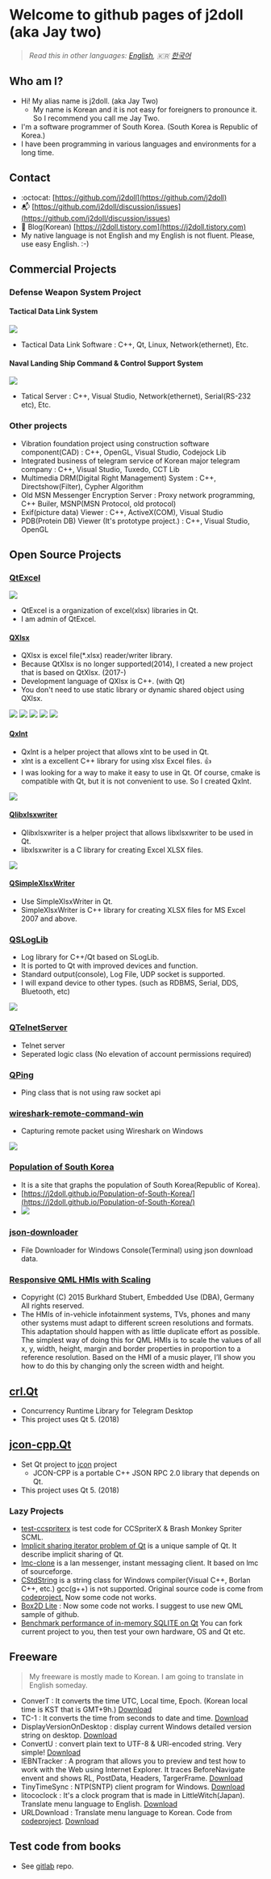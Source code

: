 # Welcome to github pages of j2doll (aka Jay two)

> *Read this in other languages: [English](README.md), :kr: [한국어](README.ko.md)*

## Who am I?
- Hi! My alias name is j2doll. (aka Jay Two)
	- My name is Korean and it is not easy for foreigners to pronounce it. So I recommend you call me Jay Two.
- I'm a software programmer of South Korea. (South Korea is Republic of Korea.)
- I have been programming in various languages and environments for a long time.

## Contact
- :octocat: [https://github.com/j2doll](https://github.com/j2doll)
- :mailbox_with_mail:  [https://github.com/j2doll/discussion/issues](https://github.com/j2doll/discussion/issues)
- :page_with_curl: Blog(Korean) [https://j2doll.tistory.com](https://j2doll.tistory.com)
- My native language is not English and my English is not fluent. Please, use easy English. :-)

## Commercial Projects

### Defense Weapon System Project

#### Tactical Data Link System
![](image/tdl2.jpg)
- Tactical Data Link Software : C++, Qt, Linux, Network(ethernet), Etc.

#### Naval Landing Ship Command & Control Support System
![](https://j2doll.github.io/image/lpx.jpg)
- Tatical Server : C++, Visual Studio, Network(ethernet), Serial(RS-232 etc), Etc.

### Other projects
- Vibration foundation project using construction software component(CAD) : C++, OpenGL, Visual Studio, Codejock Lib
- Integrated business of telegram service of Korean major telegram company : C++, Visual Studio, Tuxedo, CCT Lib
- Multimedia DRM(Digital Right Management) System : C++, Directshow(Filter), Cypher Algorithm
- Old MSN Messenger Encryption Server : Proxy network programming, C++ Builer, MSNP(MSN Protocol, old protocol)
- Exif(picture data) Viewer : C++, ActiveX(COM), Visual Studio
- PDB(Protein DB) Viewer (It's prototype project.) : C++, Visual Studio, OpenGL

## Open Source Projects

### [QtExcel](https://github.com/QtExcel)
![](https://avatars3.githubusercontent.com/u/46348934?s=200&v=4)
- QtExcel is a organization of excel(xlsx) libraries in Qt.
- I am admin of QtExcel.

#### [QXlsx](https://github.com/QtExcel/QXlsx)
- QXlsx is excel file(*.xlsx) reader/writer library.
- Because QtXlsx is no longer supported(2014), I created a new project that is based on QtXlsx. (2017-)
- Development language of QXlsx is C++. (with Qt)
- You don't need to use static library or dynamic shared object using QXlsx.

![](https://github.com/QtExcel/QXlsx/raw/master/markdown.data/QXlsx-Desktop.png) ![](https://github.com/QtExcel/QXlsx/raw/master/markdown.data/android.jpg) ![](https://github.com/QtExcel/QXlsx/raw/master/markdown.data/copycat.png) ![](https://github.com/QtExcel/QXlsx/raw/master/markdown.data/webserver.png)
![](https://raw.githubusercontent.com/QtExcel/QXlsx/master/markdown.data/testexcel.png)

#### [Qxlnt](https://github.com/QtExcel/Qxlnt)
- Qxlnt is a helper project that allows xlnt to be used in Qt.
- xlnt is a excellent C++ library for using xlsx Excel files. :+1:
- I was looking for a way to make it easy to use in Qt. Of course, cmake is compatible with Qt, but it is not convenient to use. So I created Qxlnt.

![](https://github.com/QtExcel/Qxlnt/raw/master/markdown-data/Concept-QXlnt.jpg)

#### [Qlibxlsxwriter](https://github.com/QtExcel/Qlibxlsxwriter)
- Qlibxlsxwriter is a helper project that allows libxlsxwriter to be used in Qt.
- libxlsxwriter is a C library for creating Excel XLSX files.

![](https://github.com/QtExcel/Qlibxlsxwriter/raw/master/markdown.data/logo.png)

#### [QSimpleXlsxWriter](https://github.com/QtExcel/QSimpleXlsxWriter)
- Use SimpleXlsxWriter in Qt.
- SimpleXlsxWriter is C++ library for creating XLSX files for MS Excel 2007 and above.

### [QSLogLib](https://github.com/j2doll/QSLogLib)
- Log library for C++/Qt based on SLogLib.
- It is ported to Qt with improved devices and function.
- Standard output(console), Log File, UDP socket is supported.
- I will expand device to other types. (such as RDBMS, Serial, DDS, Bluetooth, etc)

![](https://github.com/j2doll/QSLogLib/raw/master/markdown.data/qsloglib1.jpg)

### [QTelnetServer](https://github.com/j2doll/QTelnetServer) 
- Telnet server 
- Seperated logic class (No elevation of account permissions required)

### [QPing](https://github.com/j2doll/QPing)
- Ping class that is not using raw socket api

### [wireshark-remote-command-win](https://github.com/j2doll/wireshark-remote-command-win)
- Capturing remote packet using Wireshark on Windows

![](https://github.com/j2doll/wireshark-remote-command-win/raw/master/markdown.data/concept.jpg)

### [Population of South Korea](https://github.com/j2doll/Population-of-South-Korea)
- It is a site that graphs the population of South Korea(Republic of Korea).
- [https://j2doll.github.io/Population-of-South-Korea/](https://j2doll.github.io/Population-of-South-Korea/)
- ![](https://j2doll.github.io/image/pop-south-kor.png)

### [json-downloader](https://github.com/j2doll/json-downloader)
- File Downloader for Windows Console(Terminal) using json download data.

### [Responsive QML HMIs with Scaling](https://github.com/j2doll/responsive-qml-hmis-with-scaling)
- Copyright (C) 2015 Burkhard Stubert, Embedded Use (DBA), Germany All rights reserved.
- The HMIs of in-vehicle infotainment systems, TVs, phones and many other systems must adapt to different screen resolutions and formats. This adaptation should happen with as little duplicate effort as possible. The simplest way of doing this for QML HMIs is to scale the values of all x, y, width, height, margin and border properties in proportion to a reference resolution. Based on the HMI of a music player, I’ll show you how to do this by changing only the screen width and height.

## [crl.Qt](https://github.com/j2doll/crl.Qt)
- Concurrency Runtime Library for Telegram Desktop
- This project uses Qt 5. (2018)

## [jcon-cpp.Qt](https://github.com/j2doll/jcon-cpp.Qt)
- Set Qt project to [jcon](https://github.com/joncol/jcon-cpp) project
	- JCON-CPP is a portable C++ JSON RPC 2.0 library that depends on Qt.
- This project uses Qt 5. (2018)

### Lazy Projects
- [test-ccspriterx](https://github.com/j2doll/test-ccspriterx) is test code for CCSpriterX & Brash Monkey Spriter SCML.
- [Implicit sharing iterator problem of Qt](https://gist.github.com/j2doll/bb11c0c8d3d0ddd4066df151fb2dc12a) is a unique sample of Qt. It describe implicit sharing of Qt.
- [lmc-clone](https://github.com/j2doll/lmc-clone) is a lan messenger, instant messaging client. It based on lmc of sourceforge.
- [CStdString](https://github.com/j2doll/CStdString) is a string class for Windows compiler(Visual C++, Borlan C++, etc.) gcc(g++) is not supported. Original source code is come from [codeproject.](https://www.codeproject.com/Articles/1146/CString-clone-Using-Standard-C) Now some code not works.
- [Box2D Lite](https://github.com/j2doll/qbox2dl) : Now some code not works. I suggest to use new QML sample of github.
- [Benchmark performance of in-memory SQLITE on Qt](https://github.com/j2doll/benchmark-qt-sqlite-inmemory) You can fork current project to you, then test your own hardware, OS and Qt etc.

## Freeware
> My freeware is mostly made to Korean. I am going to translate in English someday.

- ConverT : It converts the time UTC, Local time, Epoch. (Korean local time is KST that is GMT+9h.) [Download](https://j2doll.github.io/files/ConverT.7z)
- TC-1 : It converts the time from seconds to date and time. [Download](https://j2doll.github.io/files/TC-1.zip)
- DisplayVersionOnDesktop : display current Windows detailed version string on desktop. [Download](https://j2doll.github.io/files/DisplayVersionOnDesktop.zip)
- ConvertU : convert plain text to UTF-8 & URl-encoded string. Very simple! [Download](https://j2doll.github.io/files/ConvertU.zip)
- IEBNTracker : A program that allows you to preview and test how to work with the Web using Internet Explorer. It traces BeforeNavigate envent and shows RL, PostData, Headers, TargerFrame. [Download](https://j2doll.github.io/files/IEBNTracker.zip)
- TinyTimeSync : NTP(SNTP) client program for Windows. [Download](https://j2doll.github.io/files/TinyTimeSyncNT.zip)
- litococlock : It's a clock program that is made in LittleWitch(Japan). Translate menu language to English. [Download](https://j2doll.github.io/files/litoco.zip)
- URLDownload : Translate menu language to Korean. Code from [codeproject](http://www.codeproject.com/KB/IP/urldownload.aspx). [Download](https://j2doll.github.io/files/URLDownload.zip)

## Test code from books
- See [gitlab](https://gitlab.com/users/j2doll/projects) repo.
